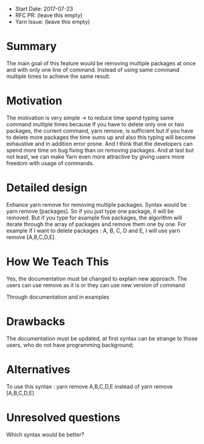 - Start Date: 2017-07-23
- RFC PR: (leave this empty)
- Yarn Issue: (leave this empty)

# Summary

The main goal of this feature would be removing multiple packages at once and with only one line of command. Instead of using same command multiple times to achieve the same result.

# Motivation

The motivation is very simple -> to reduce time spend typing same command multiple times because if you have to delete only one or two packages, the current command, yarn remove, is sufficient but if you have to delete more packages the time sums up and also this typing will become exhaustive and in addition error prone. And I think that the developers can spend more time on bug fixing than on removing packages. And at last but not least, we can make Yarn even more attractive by giving users more freedom with usage of commands.

# Detailed design

Enhance yarn remove for removing multiple packages. Syntax would be : yarn remove [packages]. So if you just type one package, it will be removed. But if you type for example five packages, the algorithm will iterate through the array of packages and remove them one by one. For example if I want to delete packages : A, B, C, D and E, I will use yarn remove [A,B,C,D,E].

# How We Teach This

Yes, the documentation must be changed to explain new approach. The users can use remove as it is or they can use new version of command

Through documentation and in examples

# Drawbacks

The documentation must be updated, at first syntax can be strange to those users, who do not have programming background;

# Alternatives

To use this syntax : yarn remove A,B,C,D,E instead of yarn remove [A,B,C,D,E]

# Unresolved questions

Which syntax would be better?